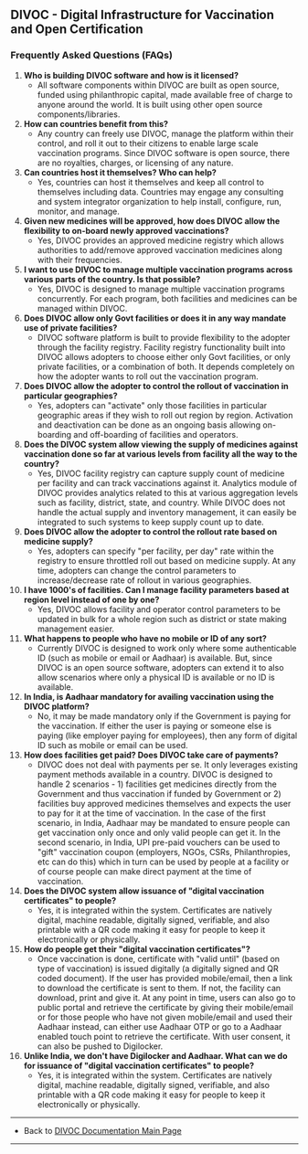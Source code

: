 ## DIVOC - Digital Infrastructure for Vaccination and Open Certification


### Frequently Asked Questions (FAQs)

1. **Who is building DIVOC software and how is it licensed?** 
    * All software components within DIVOC are built as open source, funded using philanthropic capital, made available free of charge to anyone around the world. It is built using other open source components/libraries.
2. **How can countries benefit from this?** 
    * Any country can freely use DIVOC, manage the platform within their control, and roll it out to their citizens to enable large scale vaccination programs. Since DIVOC software is open source, there are no royalties, charges, or licensing of any nature.
3. **Can countries host it themselves? Who can help?**
    * Yes, countries can host it themselves and keep all control to themselves including data. Countries may engage any consulting and system integrator organization to help install, configure, run, monitor, and manage.
4. **Given new medicines will be approved, how does DIVOC allow the flexibility to on-board newly approved vaccinations?**
    * Yes, DIVOC provides an approved medicine registry which allows authorities to add/remove approved vaccination medicines along with their frequencies.
5. **I want to use DIVOC to manage multiple vaccination programs across various parts of the country. Is that possible?**
    * Yes, DIVOC is designed to manage multiple vaccination programs concurrently. For each program, both facilities and medicines can be managed within DIVOC.
6. **Does DIVOC allow only Govt facilities or does it in any way mandate use of private facilities?**
    * DIVOC software platform is built to provide flexibility to the adopter through the facility registry. Facility registry functionality built into DIVOC allows adopters to choose either only Govt facilities, or only private facilities, or a combination of both. It depends completely on how the adopter wants to roll out the vaccination program.
7. **Does DIVOC allow the adopter to control the rollout of vaccination in particular geographies?**
    * Yes, adopters can "activate" only those facilities in particular geographic areas if they wish to roll out region by region. Activation and deactivation can be done as an ongoing basis allowing on-boarding and off-boarding of facilities and operators.
8. **Does the DIVOC system allow viewing the supply of medicines against vaccination done so far at various levels from facility all the way to the country?**
    * Yes, DIVOC facility registry can capture supply count of medicine per facility and can track vaccinations against it. Analytics module of DIVOC provides analytics related to this at various aggregation levels such as facility, district, state, and country. While DIVOC does not handle the actual supply and inventory management, it can easily be integrated to such systems to keep supply count up to date.
9. **Does DIVOC allow the adopter to control the rollout rate based on medicine supply?**
    * Yes, adopters can specify "per facility, per day" rate within the registry to ensure throttled roll out based on medicine supply. At any time, adopters can change the control parameters to increase/decrease rate of rollout in various geographies.
10. **I have 1000's of facilities. Can I manage facility parameters based at region level instead of one by one?**
    * Yes, DIVOC allows facility and operator control parameters to be updated in bulk for a whole region such as district or state making management easier.
11. **What happens to people who have no mobile or ID of any sort?**
    * Currently DIVOC is designed to work only where some authenticable ID (such as mobile or email or Aadhaar) is available. But, since DIVOC is an open source software, adopters can extend it to also allow scenarios where only a physical ID is available or no ID is available.
12. **In India, is Aadhaar mandatory for availing vaccination using the DIVOC platform?**
    * No, it may be made mandatory only if the Government is paying for the vaccination. If either the user is paying or someone else is paying (like employer paying for employees), then any form of digital ID such as mobile or email can be used.
13. **How does facilities get paid? Does DIVOC take care of payments?**
    * DIVOC does not deal with payments per se. It only leverages existing payment methods available in a country. DIVOC is designed to handle 2 scenarios - 1) facilities get medicines directly from the Government and thus vaccination if funded by Government or 2) facilities buy approved medicines themselves and expects the user to pay for it at the time of vaccination. In the case of the first scenario, in India, Aadhaar may be mandated to ensure people can get vaccination only once and only valid people can get it. In the second scenario, in India, UPI pre-paid vouchers can be used to "gift" vaccination coupon (employers, NGOs, CSRs, Philanthropies, etc can do this) which in turn can be used by people at a facility or of course people can make direct payment at the time of vaccination.
14. **Does the DIVOC system allow issuance of "digital vaccination certificates" to people?**
    * Yes, it is integrated within the system. Certificates are natively digital, machine readable, digitally signed, verifiable, and also printable with a QR code making it easy for people to keep it electronically or physically.
15. **How do people get their  "digital vaccination certificates"?**
    * Once vaccination is done, certificate with "valid until" (based on type of vaccination) is issued digitally (a digitally signed and QR coded document). If the user has provided mobile/email, then a link to download the certificate is sent to them. If not, the facility can download, print and give it. At any point in time, users can also go to public portal and retrieve the certificate by giving their mobile/email or for those people who have not given mobile/email and used their Aadhaar instead, can either use Aadhaar OTP or go to a Aadhaar enabled touch point to retrieve the certificate. With user consent, it can also be pushed to Digilocker.
16. **Unlike India, we don't have Digilocker and Aadhaar. What can we do for issuance of "digital vaccination certificates" to people?**
    * Yes, it is integrated within the system. Certificates are natively digital, machine readable, digitally signed, verifiable, and also printable with a QR code making it easy for people to keep it electronically or physically.


* * *

* Back to [DIVOC Documentation Main Page](/index.md)

* * *
